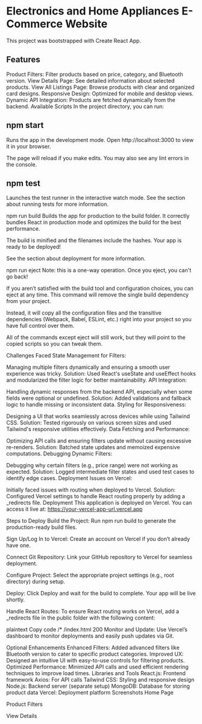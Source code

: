 # Electronics and Home Appliances E-Commerce Website
This project was bootstrapped with Create React App.

## Features
Product Filters: Filter products based on price, category, and Bluetooth version.
View Details Page: See detailed information about selected products.
View All Listings Page: Browse products with clear and organized card designs.
Responsive Design: Optimized for mobile and desktop views.
Dynamic API Integration: Products are fetched dynamically from the backend.
Available Scripts
In the project directory, you can run:

## npm start
Runs the app in the development mode.
Open http://localhost:3000 to view it in your browser.

The page will reload if you make edits.
You may also see any lint errors in the console.

## npm test
Launches the test runner in the interactive watch mode.
See the section about running tests for more information.

npm run build
Builds the app for production to the build folder.
It correctly bundles React in production mode and optimizes the build for the best performance.

The build is minified and the filenames include the hashes.
Your app is ready to be deployed!

See the section about deployment for more information.

npm run eject
Note: this is a one-way operation. Once you eject, you can't go back!

If you aren’t satisfied with the build tool and configuration choices, you can eject at any time. This command will remove the single build dependency from your project.

Instead, it will copy all the configuration files and the transitive dependencies (Webpack, Babel, ESLint, etc.) right into your project so you have full control over them.

All of the commands except eject will still work, but they will point to the copied scripts so you can tweak them.

Challenges Faced
State Management for Filters:

Managing multiple filters dynamically and ensuring a smooth user experience was tricky.
Solution: Used React's useState and useEffect hooks and modularized the filter logic for better maintainability.
API Integration:

Handling dynamic responses from the backend API, especially when some fields were optional or undefined.
Solution: Added validations and fallback logic to handle missing or inconsistent data.
Styling for Responsiveness:

Designing a UI that works seamlessly across devices while using Tailwind CSS.
Solution: Tested rigorously on various screen sizes and used Tailwind's responsive utilities effectively.
Data Fetching and Performance:

Optimizing API calls and ensuring filters update without causing excessive re-renders.
Solution: Batched state updates and memoized expensive computations.
Debugging Dynamic Filters:

Debugging why certain filters (e.g., price range) were not working as expected.
Solution: Logged intermediate filter states and used test cases to identify edge cases.
Deployment Issues on Vercel:

Initially faced issues with routing when deployed to Vercel.
Solution: Configured Vercel settings to handle React routing properly by adding a _redirects file.
Deployment
This application is deployed on Vercel. You can access it live at:
https://your-vercel-app-url.vercel.app

Steps to Deploy
Build the Project:
Run npm run build to generate the production-ready build files.

Sign Up/Log In to Vercel:
Create an account on Vercel if you don’t already have one.

Connect Git Repository:
Link your GitHub repository to Vercel for seamless deployment.

Configure Project:
Select the appropriate project settings (e.g., root directory) during setup.

Deploy:
Click Deploy and wait for the build to complete. Your app will be live shortly.

Handle React Routes:
To ensure React routing works on Vercel, add a _redirects file in the public folder with the following content:

plaintext
Copy code
/*    /index.html   200
Monitor and Update:
Use Vercel’s dashboard to monitor deployments and easily push updates via Git.

Optional Enhancements
Enhanced Filters: Added advanced filters like Bluetooth version to cater to specific product categories.
Improved UX: Designed an intuitive UI with easy-to-use controls for filtering products.
Optimized Performance: Minimized API calls and used efficient rendering techniques to improve load times.
Libraries and Tools
React.js: Frontend framework
Axios: For API calls
Tailwind CSS: Styling and responsive design
Node.js: Backend server (separate setup)
MongoDB: Database for storing product data
Vercel: Deployment platform
Screenshots
Home Page

Product Filters

View Details